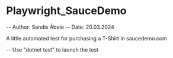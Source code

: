 # Playwright_SauceDemo

-- Author: Sandis Ābele
-- Date: 20.03.2024

A little automated test for purchasing a T-Shirt in saucedemo.com

-- Use "dotnet test" to launch the test
